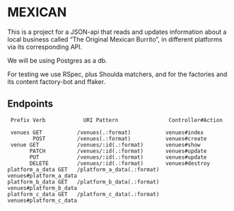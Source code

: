 # MEXICAN

This is a project for a JSON-api that reads and updates information about a local business called “The Original Mexican Burrito”, in different platforms via its corresponding API.

We will be using Postgres as a db.

For testing we use RSpec, plus Shoulda matchers, and for the factories and its content factory-bot and ffaker.

## Endpoints

     Prefix Verb            URI Pattern                Controller#Action
     
     venues GET           /venues(.:format)           venues#index
            POST          /venues(.:format)           venues#create
     venue GET            /venues/:id(.:format)       venues#show
           PATCH          /venues/:id(.:format)       venues#update
           PUT            /venues/:id(.:format)       venues#update
           DELETE         /venues/:id(.:format)       venues#destroy
    platform_a_data GET   /platform_a_data(.:format)  venues#platform_a_data
    platform_b_data GET   /platform_b_data(.:format)  venues#platform_b_data
    platform_c_data GET   /platform_c_data(.:format)  venues#platform_c_data


